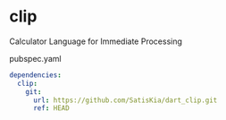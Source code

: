 # clip

Calculator Language for Immediate Processing

pubspec.yaml
```yml
dependencies:
  clip:
    git:
      url: https://github.com/SatisKia/dart_clip.git
      ref: HEAD
```
